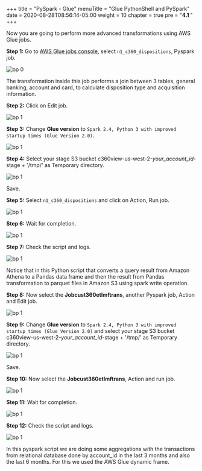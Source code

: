 +++
title = "PySpark - Glue"
menuTitle = "Glue PythonShell and PySpark"
date = 2020-08-28T08:56:14-05:00
weight = 10
chapter = true
pre = "<b>4.1 </b>"
+++

Now you are going to perform more advanced transformations using AWS Glue jobs.


**Step 1:** Go to [AWS Glue jobs console](https://us-west-2.console.aws.amazon.com/glue/home?region=us-west-2#etl:tab=jobs), select `n1_c360_dispositions`, Pyspark job.


![bp 0](/images/pyspark/pic-py01.png)

The transformation inside this job performs a join between 3 tables, general banking, account and card, to calculate disposition type and acquisition information.

**Step 2:** Click on Edit job.

![bp 1](/images/pyspark/pic-hhug-py02.png)

**Step 3:** Change **Glue version** to `Spark 2.4, Python 3 with improved startup times (Glue Version 2.0)`.

![bp 1](/images/pyspark/pic-hhug-gluev.png)

**Step 4:** Select your stage S3 bucket c360view-us-west-2-*your_account_id*-stage + '/tmp/' as Temporary directory.

![bp 1](/images/pyspark/pic-hhug-gluev2.png)

Save.

**Step 5:** Select `n1_c360_dispositions` and click on Action, Run job.

![bp 1](/images/pyspark/pic-py02.png)

**Step 6:** Wait for completion.

![bp 1](/images/pyspark/pic-py03.png)

**Step 7:** Check the script and logs.

![bp 1](/images/pyspark/pic-py04.png)

Notice that in this Python script that converts a query result from Amazon Athena to a Pandas data frame and then the result from Pandas transformation to parquet files in Amazon S3 using spark write operation.

**Step 8:** Now select the **Jobcust360etlmftrans**, another Pyspark job, Action and Edit job.

![bp 1](/images/pyspark/pic-hhug-gluev3.png)


**Step 9:** Change **Glue version** to `Spark 2.4, Python 3 with improved startup times (Glue Version 2.0)` and select your stage S3 bucket c360view-us-west-2-*your_account_id*-stage + '/tmp/' as Temporary directory.

![bp 1](/images/pyspark/pic-hhug-gluev4.png)

Save.

**Step 10:** Now select the **Jobcust360etlmftrans**, Action and run job.

![bp 1](/images/pyspark/pic-py05.png)

**Step 11:** Wait for completion.

![bp 1](/images/pyspark/pic-py06.png)

**Step 12:** Check the script and logs.

![bp 1](/images/pyspark/pic-py07.png)

In this pyspark script we are doing some aggregations with the transactions from relational database done by account_id in the last 3 months and also the last 6 months. For this we used the AWS Glue dynamic frame.
